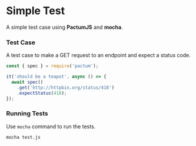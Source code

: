 # Simple Test

A simple test case using **PactumJS** and **mocha**.

<v-clicks>

### Test Case

A test case to make a GET request to an endpoint and expect a status code.

```js {0|1|3,7|4|5|6|all}
const { spec } = require('pactum');

it('should be a teapot', async () => {
  await spec()
    .get('http://httpbin.org/status/418')
    .expectStatus(418);
});
```

### <carbon-terminal class="inline text-yellow-400" /> Running Tests

Use `mocha` command to run the tests.

```shell
mocha test.js
```

</v-clicks>